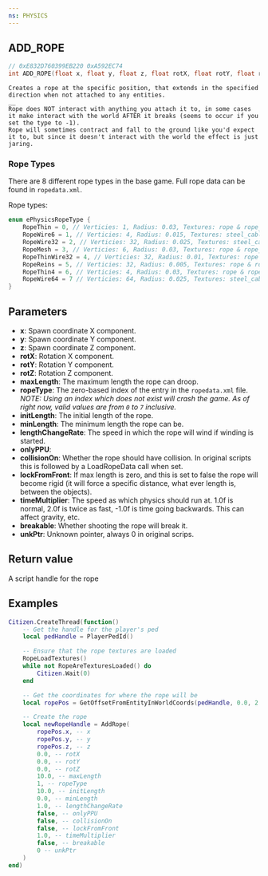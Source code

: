 ```yaml
---
ns: PHYSICS
---
```

## ADD_ROPE

```c
// 0xE832D760399EB220 0xA592EC74
int ADD_ROPE(float x, float y, float z, float rotX, float rotY, float rotZ, float maxLength, int ropeType, float initLength, float minLength, float lengthChangeRate, BOOL onlyPPU, BOOL collisionOn, BOOL lockFromFront, float timeMultiplier, BOOL breakable, Any* unkPtr);
```

```
Creates a rope at the specific position, that extends in the specified direction when not attached to any entities.  
__  
Rope does NOT interact with anything you attach it to, in some cases it make interact with the world AFTER it breaks (seems to occur if you set the type to -1).  
Rope will sometimes contract and fall to the ground like you'd expect it to, but since it doesn't interact with the world the effect is just jaring.  
```

### Rope Types
There are 8 different rope types in the base game. Full rope data can be found in `ropedata.xml`.

Rope types:

```c
enum ePhysicsRopeType {
    RopeThin = 0, // Verticies: 1, Radius: 0.03, Textures: rope & rope_n
    RopeWire6 = 1, // Verticies: 4, Radius: 0.015, Textures: steel_cable & steel_cable_n
    RopeWire32 = 2, // Verticies: 32, Radius: 0.025, Textures: steel_cable & steel_cable_n
    RopeMesh = 3, // Verticies: 6, Radius: 0.03, Textures: rope & rope_n
    RopeThinWire32 = 4, // Verticies: 32, Radius: 0.01, Textures: rope & rope_n
    RopeReins = 5, // Verticies: 32, Radius: 0.005, Textures: rope & rope_n
    RopeThin4 = 6, // Verticies: 4, Radius: 0.03, Textures: rope & rope_n
    RopeWire64 = 7 // Verticies: 64, Radius: 0.025, Textures: steel_cable & steel_cable_n
}
```

## Parameters
* **x**: Spawn coordinate X component.
* **y**: Spawn coordinate Y component.
* **z**: Spawn coordinate Z component.
* **rotX**: Rotation X component.
* **rotY**: Rotation Y component.
* **rotZ**: Rotation Z component.
* **maxLength**: The maximum length the rope can droop.
* **ropeType**: The zero-based index of the entry in the `ropedata.xml` file. *NOTE: Using an index which does not exist will crash the game. As of right now, valid values are from `0` to `7` inclusive.*
* **initLength**: The initial length of the rope.
* **minLength**: The minimum length the rope can be.
* **lengthChangeRate**: The speed in which the rope will wind if winding is started.
* **onlyPPU**: 
* **collisionOn**: Whether the rope should have collision. In original scripts this is followed by a LoadRopeData call when set.
* **lockFromFront**: If max length is zero, and this is set to false the rope will become rigid (it will force a specific distance, what ever length is, between the objects).
* **timeMultiplier**: The speed as which physics should run at. 1.0f is normal, 2.0f is twice as fast, -1.0f is time going backwards. This can affect gravity, etc.
* **breakable**: Whether shooting the rope will break it.
* **unkPtr**: Unknown pointer, always 0 in original scrips.

## Return value
A script handle for the rope

## Examples
```lua
Citizen.CreateThread(function()
    -- Get the handle for the player's ped
    local pedHandle = PlayerPedId()

    -- Ensure that the rope textures are loaded
    RopeLoadTextures()
    while not RopeAreTexturesLoaded() do
        Citizen.Wait(0)
    end

    -- Get the coordinates for where the rope will be
    local ropePos = GetOffsetFromEntityInWorldCoords(pedHandle, 0.0, 2.0, 0.5)

    -- Create the rope
    local newRopeHandle = AddRope(
        ropePos.x, -- x
        ropePos.y, -- y
        ropePos.z, -- z
        0.0, -- rotX
        0.0, -- rotY
        0.0, -- rotZ
        10.0, -- maxLength
        1, -- ropeType
        10.0, -- initLength
        0.0, -- minLength
        1.0, -- lengthChangeRate
        false, -- onlyPPU
        false, -- collisionOn
        false, -- lockFromFront
        1.0, -- timeMultiplier
        false, -- breakable
        0 -- unkPtr
    )
end)
```